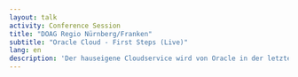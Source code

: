 ```yaml
---
layout: talk
activity: Conference Session
title: "DOAG Regio Nürnberg/Franken"
subtitle: "Oracle Cloud - First Steps (Live)"
lang: en
description: 'Der hauseigene Cloudservice wird von Oracle in der letzten Zeit massiv gehypt. Es wird also Zeit, sich das Ganze einmal in kleinem Rahmen anzusehen, und sich eine eigene Meinung zu bilden. Robert Marz von its-people zeigt in Theorie und Praxis die Umsetzung eines einfachen Setups. Am Anfang steht natürlich zunächst das Verstehen der Terminologie und der Abhängigkeiten, sprich das architektonische Konzept des OCI Cloud Service und der Autonomous Database. Danach werden wir "live" die Umsetzung betreiben, Fallstricke vermeiden und uns am Ende über den ersten Datenbankzugriff freuen dürfen.'
---
```

